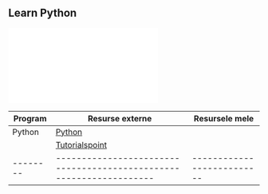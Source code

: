 ## Learn  Python

![Coursera](www.coursera.org)

|Program | Resurse externe                                                   | Resursele mele           |
|--------|-------------------------------------------------------------------|--------------------------|
| Python | [Python](https://www.python.org/)                                 |                          |
|        | [Tutorialspoint](https://www.tutorialspoint.com/python/index.htm) |                          |
|--------|-------------------------------------------------------------------|--------------------------|
